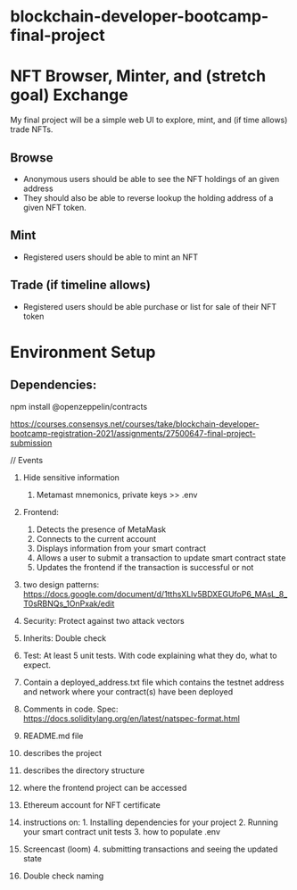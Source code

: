 # blockchain-developer-bootcamp-final-project
# NFT Browser, Minter, and (stretch goal) Exchange
My final project will be a simple web UI to explore, mint, and (if time allows) trade NFTs.
## Browse
- Anonymous users should be able to see the NFT holdings of an given address
- They should also be able to reverse lookup the holding address of a given NFT token.
## Mint
- Registered users should be able to mint an NFT
## Trade (if timeline allows)
- Registered users should be able purchase or list for sale of their NFT token


# Environment Setup
## Dependencies:
npm install @openzeppelin/contracts




<!-- TODO -->
https://courses.consensys.net/courses/take/blockchain-developer-bootcamp-registration-2021/assignments/27500647-final-project-submission

// Events

1. Hide sensitive information
    1.  Metamast mnemonics, private keys >> .env
2. Frontend:
   1.  Detects the presence of MetaMask
   2.  Connects to the current account
   3.  Displays information from your smart contract
   4.  Allows a user to submit a transaction to update smart contract state
   5.  Updates the frontend if the transaction is successful or not
3. two design patterns: https://docs.google.com/document/d/1tthsXLlv5BDXEGUfoP6_MAsL_8_T0sRBNQs_1OnPxak/edit
4. Security: Protect against two attack vectors
5. Inherits: Double check
6. Test: At least 5 unit tests. With code explaining what they do, what to expect.
7. Contain a deployed_address.txt file which contains the testnet address and network where your contract(s) have been deployed

8.  Comments in code. Spec: https://docs.soliditylang.org/en/latest/natspec-format.html
9.  README.md file
   1. describes the project
   2. describes the directory structure
   3. where the frontend project can be accessed
   4. Ethereum account for NFT certificate
   5.  instructions on:
      1. Installing dependencies for your project
      2. Running your smart contract unit tests
      3. how to populate .env
   6.  Screencast (loom)
      4. submitting transactions and seeing the updated state
10. Double check naming



